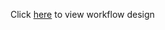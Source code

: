 Click [here](https://www.canva.com/design/DAGxXZMfXCc/g2OeHybOhrkeEvlU756_ZQ/edit?utm_content=DAGxXZMfXCc&utm_campaign=designshare&utm_medium=link2&utm_source=sharebutton) to view workflow design